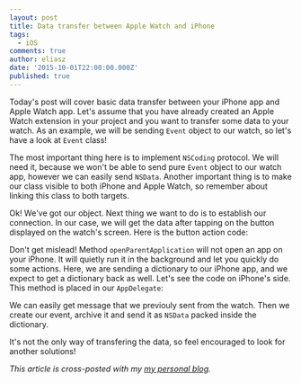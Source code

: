 ```yaml
---
layout: post
title: Data transfer between Apple Watch and iPhone
tags:
  - iOS
comments: true
author: eliasz
date: '2015-10-01T22:00:00.000Z'
published: true
---
```


Today's post will cover basic data transfer between your iPhone app and Apple Watch app.
Let's assume that you have already created an Apple Watch extension in your project and you want to transfer some data to your watch.
As an example, we will be sending `Event` object to our watch, so let's have a look at `Event` class!
<script src="https://gist.github.com/Eluss/386d83ccffa658a63054.js"></script>

The most important thing here is to implement `NSCoding` protocol. We will need it, because we won't be able to send pure `Event` object to our watch app, however we can easily send `NSData`. Another important thing is to make our class visible to both iPhone and Apple Watch, so remember about linking this class to both targets.

Ok! We've got our object. Next thing we want to do is to establish our connection. In our case, we will get the data after tapping on the button displayed on the watch's screen. Here is the button action code:
<script src="https://gist.github.com/Eluss/2f0c64a042b9c3b2fd1a.js"></script>

Don't get mislead! Method `openParentApplication` will not open an app on your iPhone. It will quietly run it in the background and let you quickly do some actions. Here, we are sending a dictionary to our iPhone app, and we expect to get a dictionary back as well. Let's see the code on iPhone's side. This method is placed in our `AppDelegate`:

<script src="https://gist.github.com/Eluss/ad28c1f7d7aa85e01c17.js"></script>

We can easily get message that we previouly sent from the watch. Then we create our event, archive it and send it as `NSData` packed inside the dictionary.

It's not the only way of transfering the data, so feel encouraged to look for another solutions!

*This article is cross-posted with my [my personal blog](http://eluss.github.io/).*
